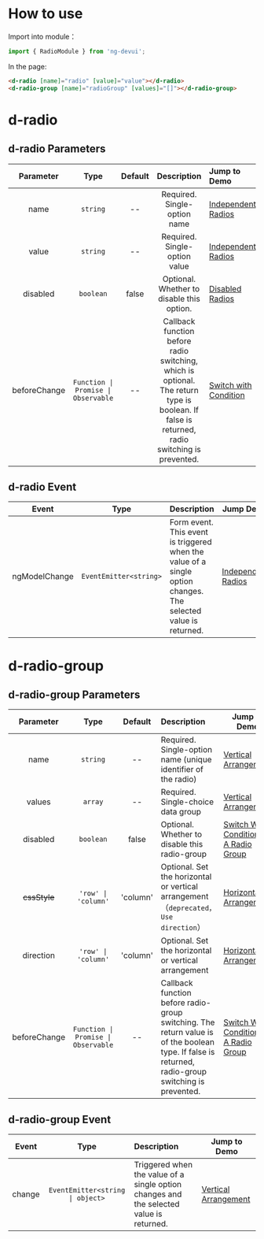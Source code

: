# How to use

Import into module：

```ts
import { RadioModule } from 'ng-devui';
```

In the page:

```html
<d-radio [name]="radio" [value]="value"></d-radio>
<d-radio-group [name]="radioGroup" [values]="[]"></d-radio-group>
```

# d-radio
## d-radio Parameters

|  Parameter   |              Type               | Default | Description                                                                                                                                  | Jump to Demo                                   |Global Config| 
| :----------------: | :----------: | :-----------------------------: | :-----: | :------------------------------------------------------------------------------------------------------------------------------------------- | ---------------------------------------------- |
|     name     |            `string`             |   --    | Required. Single-option name                                                                                                                 | [Independent Radios](demo#basic-usage) |
|    value     |            `string`             |   --    | Required. Single-option value                                                                                                                | [Independent Radios](demo#basic-usage) |
|   disabled   |            `boolean`            |  false  | Optional. Whether to disable this option.                                                                                                    | [Disabled Radios](demo#disabled)                      |
| beforeChange | `Function \| Promise \| Observable` |   --    | Callback function before radio switching, which is optional. The return type is boolean. If false is returned, radio switching is prevented. | [Switch with Condition](demo#condition-change)   |

## d-radio Event

|     Event     |        Type         | Description                                                                                                    | Jump Demo                                      |
| :-----------: | :-----------------: | :------------------------------------------------------------------------------------------------------------- | ---------------------------------------------- |
| ngModelChange | `EventEmitter<string>` | Form event. This event is triggered when the value of a single option changes. The selected value is returned. | [Independent Radios](demo#basic-usage) |

# d-radio-group
## d-radio-group Parameters

|  Parameter   |              Type               | Default  | Description                                                                                                                                        | Jump to Demo                                                        |
| :----------: | :-----------------------------: | :------: | :------------------------------------------------------------------------------------------------------------------------------------------------- | ------------------------------------------------------------------- |
|     name     |            `string`             |    --    | Required. Single-option name (unique identifier of the radio)                                                                                      | [Vertical Arrangement](demo#vertical)                               |
|    values    |             `array`             |    --    | Required. Single-choice data group                                                                                                                 | [Vertical Arrangement](demo#vertical)                               |
|   disabled   |            `boolean`            | false | Optional. Whether to disable this radio-group                                                          | [Switch With Condition in A Radio Group](demo#condition-radio-group)                |
| ~~cssStyle~~ |       `'row' \| 'column'`        | 'column' | Optional. Set the horizontal or vertical arrangement（`deprecated，Use direction`）                                                                                               | [Horizontal Arrangement](demo#horizontal)                           |
|   direction  |       `'row' \| 'column'`        | 'column' | Optional. Set the horizontal or vertical arrangement                                                                                               | [Horizontal Arrangement](demo#horizontal)                           |
| beforeChange | `Function \| Promise \| Observable` |    --    | Callback function before radio-group switching. The return value is of the boolean type. If false is returned, radio-group switching is prevented. | [Switch With Condition in A Radio Group](demo#condition-radio-group) |

## d-radio-group Event

| Event  |        Type         | Description                                                                             | Jump to Demo                          |
| :----: | :-----------------: | :-------------------------------------------------------------------------------------- | ------------------------------------- |
| change | `EventEmitter<string \| object>` | Triggered when the value of a single option changes and the selected value is returned. | [Vertical Arrangement](demo#vertical) |

